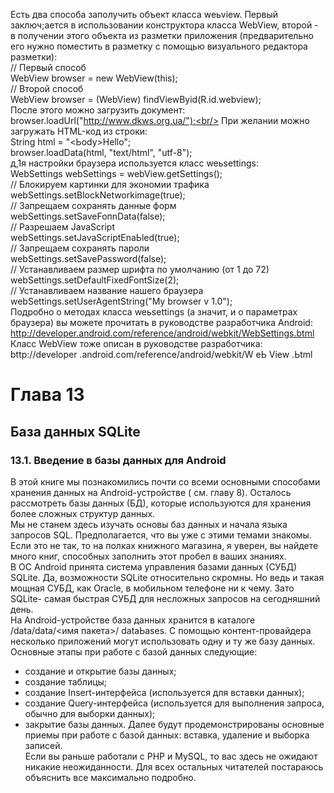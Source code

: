Есть два способа заполучить объект класса weьview. Первый заключ;ается в использовании конструктора класса WebView, второй - в получении этого объекта из разметки приложения (предварительно его нужно поместить в разметку с помощью
визуального редактора разметки):<br/>
// Первый способ<br/>
WebView browser = new WebView(this);<br/>
// Второй способ<br/>
WebView browser = (WebView) findViewByid(R.id.webview);<br/>
После этого можно загрузить документ:<br/>
browser.loadUrl("http://www.dkws.org.ua/");<br/>
При желании можно загружать НТМL-код из строки:<br/>
String html = "<htrnl><Ьody><hl>Hello</hl></body></htrnl>";<br/>
browser.loadData(html, "text/html", "utf-8");<br/>
д,1я настройки браузера используется класс weьsettings:<br/>
WebSettings webSettings = webView.getSettings();<br/>
// Блокируем картинки для экономии трафика<br/>
webSettings.setBlockNetworkimage(true);<br/>
// Запрещаем сохранять данные форм<br/>
webSettings.setSaveFoпnData(false);<br/>
// Разрешаем JavaScript<br/>
webSettings.setJavaScriptEnaЬled(true);<br/>
// Запрещаем сохранять пароли<br/>
webSettings.setSavePassword(false);<br/>
// Устанавливаем размер шрифта по умолчанию (от 1 до 72)<br/>
webSettings.setDefaultFixedFontSize(2);<br/>
// Устанавливаем название нашего браузера<br/>
webSettings.setUserAgentString("My browser v 1.0");<br/>
Подробно о методах класса weьsettings (а значит, и о параметрах браузера) вы можете прочитать в руководстве разработчика Android:<br/>
http://developer.android.com/reference/android/webkit/WebSettings.btml<br/>
Класс WebView тоже описан в руководстве разработчика:<br/>
bttp://developer .android.com/reference/android/webkit/W еЬ View .Ьtml<br/>

# Глава 13
## База данных SQLite
### 13.1. Введение в базы данных для Android 
В этой книге мы познакомились почти со всеми основными способами хранения
данных на Android-ycтpoйcтвe ( см. главу 8). Осталось рассмотреть базы данных
(БД), которые используются для хранения более сложных структур данных.<br/>
Мы не станем здесь изучать основы баз данных и начала языка запросов SQL.
Предполагается, что вы уже с этими темами знакомы. Если это не так, то на полках
книжного магазина, я уверен, вы найдете много книг, способных заполнить этот
пробел в ваших знаниях.<br/>
В ОС Android принята система управления базами данных (СУБД) SQLite. Да, возможности SQLite относительно скромны. Но ведь и такая мощная СУБД, как
Oracle, в мобильном телефоне ни к чему. Зато SQLite- самая быстрая СУБД для
несложных запросов на сегодняшний день.<br/>
На Android-ycтpoйcтвe база данных хранится в каталоге /data/data/<имя пакета>/
dataЬases. С помощью контент-провайдера несколько приложений могут использовать одну и ту же базу данных.<br/>
Основные этапы при работе с базой данных следующие:<br/>
- создание и открытие базы данных;
- создание таблицы;
- создание Insеrt-интерфейса (используется для вставки данных);
- создание Quеrу-интерфейса (используется для выполнения запроса, обычно для
выборки данных);
- закрытие базы данных.
Далее будут продемонстрированы основные приемы при работе с базой данных:
вставка, удаление и выборка записей.<br/>
Если вы раньше работали с РНР и MySQL, то вас здесь не ожидают никакие неожиданности. Для всех остальных читателей постараюсь объяснить все максимально подробно. <br/>

